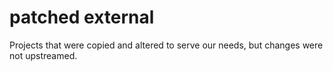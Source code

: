 # patched external

Projects that were copied and altered to serve our needs, but changes were not upstreamed.
